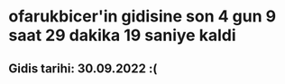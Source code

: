 # ofarukbicer'in gidisine son 4 gun 9 saat 29 dakika 19 saniye kaldi

## Gidis tarihi: 30.09.2022 :(